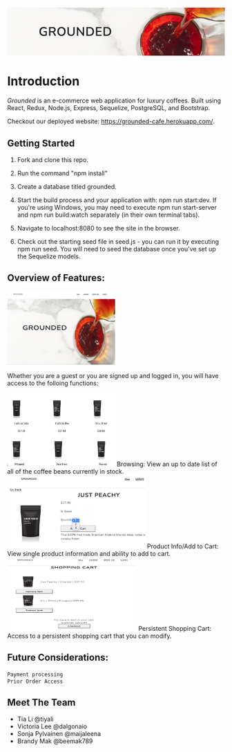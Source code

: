 ![cover for grounded](public/grounded.png)

# Introduction

*Grounded* is an e-commerce web application for luxury coffees. Built using React, Redux, Node.js, Express, Sequelize, PostgreSQL, and Bootstrap.

Checkout our deployed website: https://grounded-cafe.herokuapp.com/.


## Getting Started
1. Fork and clone this repo.

1. Run the command "npm install"

1. Create a database titled grounded.

1. Start the build process and your application with: npm run start:dev. If you're using Windows, you may need to execute npm run start-server and npm run build:watch separately (in their own terminal tabs).

1. Navigate to localhost:8080 to see the site in the browser.

1. Check out the starting seed file in seed.js - you can run it by executing npm run seed. You will need to seed the database once you've set up the Sequelize models.

## Overview of Features:
<img src="public/LandingPage.png" height= 170 width=250>

Whether you are a guest or you are signed up and logged in, you will have access to the folloing functions:

<img src="public/ProductList.png" height=170 width=250>
Browsing: View an up to date list of all of the coffee beans currently in stock.

<img src="public/PurchasingProduct.png" height=170 width=320>
Product Info/Add to Cart: View single product information and ability to add to cart.

<img src="public/ShoppingCart.png" height=170 width=300>
Persistent Shopping Cart: Access to a persistent shopping cart that you can modify.

## Future Considerations:
    Payment processing
    Prior Order Access

## Meet The Team
- Tia Li @tiyali
- Victoria Lee @dalgonaio
- Sonja Pylvainen @maijaleena
- Brandy Mak @beemak789
